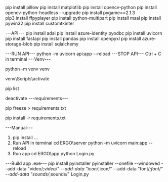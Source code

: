 pip install pillow
pip install matplotlib
pip install opencv-python
pip install opencv-python-headless --upgrade
pip install pygame==2.1.3  
pip3 install ffpyplayer
pip install python-multipart
pip install msal
pip install pywin32
pip install customtkinter

---API---
pip install adal
pip install azure-identity pyodbc
pip install uvicorn
pip install fastapi
pip install pandas
pip install openpyxl
pip install azure-storage-blob
pip install sqlalchemy

---RUN API---
python -m uvicorn api:app --reload
---STOP API---
Ctrl + C in terminal
---Venv---
<!-- เข้าสู่โหมด venv เพื่อคำสั่ง pip install จะติดตั้ง package ลงใน venv แทนที่จะลงใน Python หลักของเครื่อง -->
<!-- สร้าง -->
python -m venv venv
<!-- เข้า -->
venv\Scripts\activate
<!-- ตรวจสอบแพ็กเกจที่ติดติ้ง -->
pip list
<!-- ออก -->
deactivate
---requirements---
<!-- อัพเดตว่า pip อะไรไปบ้างใน venv -->
pip freeze > requirements.txt
<!-- ติดตั้งทุก pip install -->
pip install -r requirements.txt

---Manual---
1. pip install ...
2. Run API in terminal
cd ERGO\server
python -m uvicorn main:app --reload
3. Run app
cd ERGO\app
python Login.py

---Build app .exe---
pip install pyinstaller
pyinstaller --onefile --windowed --add-data "video/*;video/" --add-data "icon/*;icon/" --add-data "font/*;font/" --add-data "sounds/*;sounds/" Login.py
